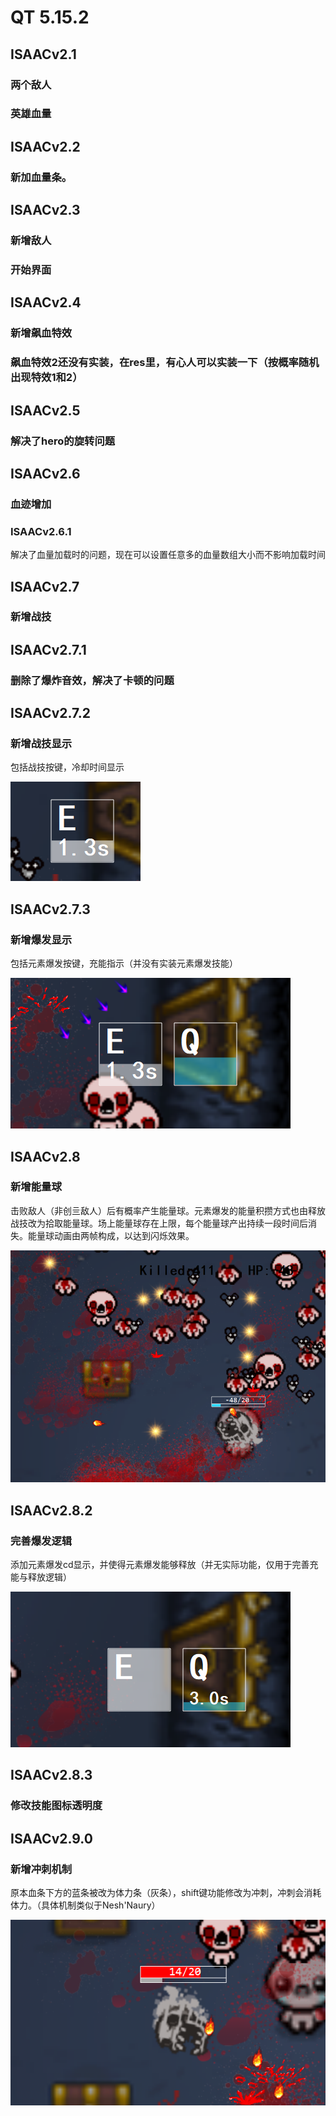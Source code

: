 # **QT 5.15.2**
## **ISAACv2.1**

### 两个敌人
### 英雄血量

## **ISAACv2.2**

### 新加血量条。

## **ISAACv2.3**

### 新增敌人
### 开始界面

## **ISAACv2.4**

### 新增飙血特效
### 飙血特效2还没有实装，在res里，有心人可以实装一下（按概率随机出现特效1和2）

## **ISAACv2.5**

### 解决了hero的旋转问题

## **ISAACv2.6**

### 血迹增加

### **ISAACv2.6.1**

解决了血量加载时的问题，现在可以设置任意多的血量数组大小而不影响加载时间

## **ISAACv2.7**

### 新增战技

## **ISAACv2.7.1**

### 删除了爆炸音效，解决了卡顿的问题

## **ISAACv2.7.2**

### 新增战技显示

包括战技按键，冷却时间显示

![image](https://raw.githubusercontent.com/Samjjkdkd/Issac/main/img/1.png)

## **ISAACv2.7.3**

### 新增爆发显示

包括元素爆发按键，充能指示（并没有实装元素爆发技能）

![image](https://raw.githubusercontent.com/Samjjkdkd/Issac/main/img/2.png)

## **ISAACv2.8**

### 新增能量球

击败敌人（非创亖敌人）后有概率产生能量球。元素爆发的能量积攒方式也由释放战技改为拾取能量球。场上能量球存在上限，每个能量球产出持续一段时间后消失。能量球动画由两帧构成，以达到闪烁效果。

![image](https://raw.githubusercontent.com/Samjjkdkd/Issac/main/img/3.png)

## **ISAACv2.8.2**

### 完善爆发逻辑

添加元素爆发cd显示，并使得元素爆发能够释放（并无实际功能，仅用于完善充能与释放逻辑）

![image](https://raw.githubusercontent.com/Samjjkdkd/Issac/main/img/4.png)

## **ISAACv2.8.3**

### 修改技能图标透明度

## **ISAACv2.9.0**

### 新增冲刺机制

原本血条下方的蓝条被改为体力条（灰条），shift键功能修改为冲刺，冲刺会消耗体力。（具体机制类似于Nesh'Naury）

![image](https://raw.githubusercontent.com/Samjjkdkd/Issac/main/img/5.png)
